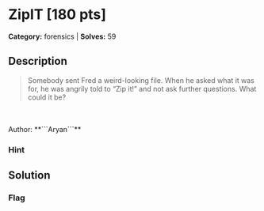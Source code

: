 # ZipIT [180 pts]

**Category:** forensics
| **Solves:** 59

## Description
>Somebody sent Fred a weird-looking file. When he asked what it was for, he was angrily told to “Zip it!” and not ask further questions. What could it be?<br><br>Author: **```Aryan```**

### Hint
 
## Solution

### Flag

